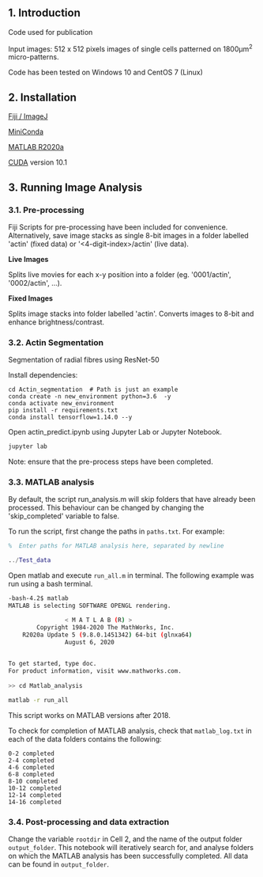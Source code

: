 ## 1. Introduction
Code used for publication

Input images: 512 x 512 pixels images of single cells patterned on 1800µm<sup>2</sup> micro-patterns. 

Code has been tested on Windows 10 and CentOS 7 (Linux)

## 2. Installation
[Fiji / ImageJ](https://imagej.net/Fiji/Downloads)

[MiniConda](https://docs.conda.io/projects/conda/en/latest/user-guide/install/)

[MATLAB R2020a](https://www.mathworks.com/products/new_products/release2020a.html)

[CUDA](https://developer.nvidia.com/cuda-10.1-download-archive-base/) version 10.1


## 3. Running Image Analysis
### 3.1. Pre-processing
Fiji Scripts for pre-processing have been included for convenience. Alternatively, save image stacks as single 8-bit images in a folder labelled 'actin' (fixed data) or '<4-digit-index>/actin' (live data).

**Live Images**

Splits live movies for each x-y position into a folder (eg. '0001/actin', '0002/actin', ...).

**Fixed Images**

Splits image stacks into folder labelled 'actin'. Converts images to 8-bit and enhance brightness/contrast.

###  3.2. Actin Segmentation
Segmentation of radial fibres using ResNet-50

Install dependencies:
```
cd Actin_segmentation  # Path is just an example
conda create -n new_environment python=3.6  -y
conda activate new_environment
pip install -r requirements.txt
conda install tensorflow=1.14.0 --y
```

Open actin_predict.ipynb using Jupyter Lab or Jupyter Notebook. 
```bash
jupyter lab
```
Note: ensure that the pre-process steps have been completed. 

###  3.3. MATLAB analysis
By default, the script run_analysis.m will skip folders that have already been processed. This behaviour can be changed by changing the 'skip_completed' variable to false. 

To run the script, first change the paths in ```paths.txt```. 
For example: 
```MATLAB
%  Enter paths for MATLAB analysis here, separated by newline

../Test_data
``` 
Open matlab and execute ```run_all.m``` in terminal.
The following example was run using a bash terminal. 
```bash
-bash-4.2$ matlab
MATLAB is selecting SOFTWARE OPENGL rendering.

                < M A T L A B (R) >
        Copyright 1984-2020 The MathWorks, Inc.
    R2020a Update 5 (9.8.0.1451342) 64-bit (glnxa64)
                August 6, 2020

 
To get started, type doc.
For product information, visit www.mathworks.com.
 
>> cd Matlab_analysis

matlab -r run_all
```
This script works on MATLAB versions after 2018. 

To check for completion of MATLAB analysis, check that ```matlab_log.txt``` in each of the data folders contains the following: 
```
0-2 completed
2-4 completed
4-6 completed
6-8 completed
8-10 completed
10-12 completed
12-14 completed
14-16 completed
```

###  3.4. Post-processing and data extraction
Change the variable ```rootdir``` in Cell 2, and the name of the output folder ```output_folder```. This notebook will iteratively search for, and analyse folders on which the MATLAB analysis has been successfully completed. All data can be found in ```output_folder```.
